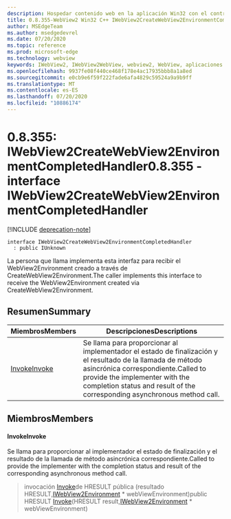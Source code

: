 ```yaml
---
description: Hospedar contenido web en la aplicación Win32 con el control Microsoft Edge WebView2
title: 0.8.355-WebView2 Win32 C++ IWebView2CreateWebView2EnvironmentCompletedHandler
author: MSEdgeTeam
ms.author: msedgedevrel
ms.date: 07/20/2020
ms.topic: reference
ms.prod: microsoft-edge
ms.technology: webview
keywords: IWebView2, IWebView2WebView, webview2, WebView, aplicaciones Win32, Win32, Edge
ms.openlocfilehash: 9937fe08f440ce468f178e4ac17935bbb8a1a8ed
ms.sourcegitcommit: e0cb9e6f59f222fade6afa4829c59524a9a9b9ff
ms.translationtype: MT
ms.contentlocale: es-ES
ms.lasthandoff: 07/20/2020
ms.locfileid: "10886174"
---
```

# <span data-ttu-id="e1ff1-104">0.8.355: IWebView2CreateWebView2EnvironmentCompletedHandler</span><span class="sxs-lookup"><span data-stu-id="e1ff1-104">0.8.355 - interface IWebView2CreateWebView2EnvironmentCompletedHandler</span></span> 

[!INCLUDE [deprecation-note](../../includes/deprecation-note.md)]

```
interface IWebView2CreateWebView2EnvironmentCompletedHandler
  : public IUnknown
```

<span data-ttu-id="e1ff1-105">La persona que llama implementa esta interfaz para recibir el WebView2Environment creado a través de CreateWebView2Environment.</span><span class="sxs-lookup"><span data-stu-id="e1ff1-105">The caller implements this interface to receive the WebView2Environment created via CreateWebView2Environment.</span></span>

## <span data-ttu-id="e1ff1-106">Resumen</span><span class="sxs-lookup"><span data-stu-id="e1ff1-106">Summary</span></span>

 <span data-ttu-id="e1ff1-107">Miembros</span><span class="sxs-lookup"><span data-stu-id="e1ff1-107">Members</span></span>                        | <span data-ttu-id="e1ff1-108">Descripciones</span><span class="sxs-lookup"><span data-stu-id="e1ff1-108">Descriptions</span></span>
--------------------------------|---------------------------------------------
[<span data-ttu-id="e1ff1-109">Invoke</span><span class="sxs-lookup"><span data-stu-id="e1ff1-109">Invoke</span></span>](#invoke) | <span data-ttu-id="e1ff1-110">Se llama para proporcionar al implementador el estado de finalización y el resultado de la llamada de método asincrónica correspondiente.</span><span class="sxs-lookup"><span data-stu-id="e1ff1-110">Called to provide the implementer with the completion status and result of the corresponding asynchronous method call.</span></span>

## <span data-ttu-id="e1ff1-111">Miembros</span><span class="sxs-lookup"><span data-stu-id="e1ff1-111">Members</span></span>

#### <span data-ttu-id="e1ff1-112">Invoke</span><span class="sxs-lookup"><span data-stu-id="e1ff1-112">Invoke</span></span> 

<span data-ttu-id="e1ff1-113">Se llama para proporcionar al implementador el estado de finalización y el resultado de la llamada de método asincrónica correspondiente.</span><span class="sxs-lookup"><span data-stu-id="e1ff1-113">Called to provide the implementer with the completion status and result of the corresponding asynchronous method call.</span></span>

> <span data-ttu-id="e1ff1-114">invocación [Invoke](#invoke)de HRESULT pública (resultado HRESULT,[IWebView2Environment](IWebView2Environment.md) \* webViewEnvironment)</span><span class="sxs-lookup"><span data-stu-id="e1ff1-114">public HRESULT [Invoke](#invoke)(HRESULT result,[IWebView2Environment](IWebView2Environment.md) \* webViewEnvironment)</span></span>

